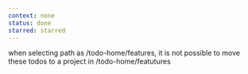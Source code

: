 ```yaml
---
context: none
status: done
starred: starred
---
```


when selecting path as /todo-home/features, it is not possible to move these todos to a project in /todo-home/featutures